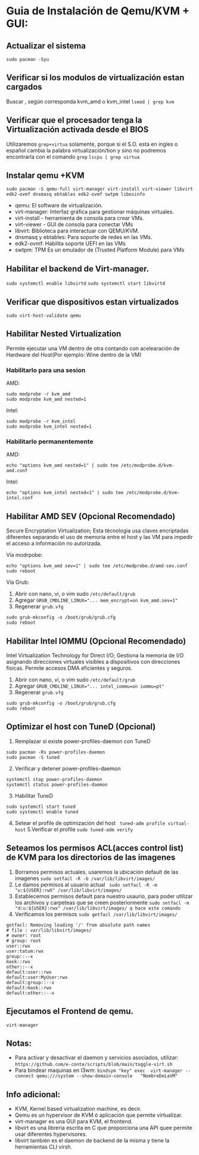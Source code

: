 # Guia de Instalación de Qemu/KVM + GUI:

## Actualizar el sistema
`sudo pacman -Syu`

## Verificar si los modulos de virtualización estan cargados
Buscar , según corresponda kvm_amd o kvm_intel
`lsmod | grep kvm`

## Verificar que el procesador tenga la Virtualización activada desde el BIOS 
Utilizaremos `grep+virtua` solamente, porque si el S.O. esta en ingles o español cambia la palabra virtualización/tion y sino no podremos encontrarla con el comando `grep` 
`lscpu | grep virtua`     

## Instalar qemu +KVM
`sudo pacman -S qemu-full virt-manager virt-install virt-viewer libvirt edk2-ovmf dnsmasq ebtables edk2-ovmf swtpm libosinfo`
  - qemu: El software de virtualización.
  - virt-manager: Interfaz gráfica para gestionar máquinas virtuales.
  - virt-install - herramienta de consola para crear VMs.
  - virt-viewer - GUI de consola para conectar VMs
  - libvirt: Biblioteca para interactuar con QEMU/KVM.
  - dnsmasq y ebtables: Para soporte de redes en las VMs.
  - edk2-ovmf: Habilita soporte UEFI en las VMs
  - swtpm: TPM Es un emulador de (Trusted Platform Module) para VMs

## Habilitar el backend de Virt-manager.
`sudo systemctl enable libvirtd`
`sudo systemctl start libvirtd`

## Verificar que dispositivos estan virtualizados
`sudo virt-host-validate qemu`

## Habilitar Nested Virtualization
Permite ejecutar una VM dentro de otra contando con acelearación de Hardware del Host(Por ejemplo: Wine dentro de la VM)

### Habilitarlo para una sesion
AMD:
```
sudo modprobe -r kvm_amd
sudo modprobe kvm_amd nested=1
```
Intel:
```
sudo modprobe -r kvm_intel
sudo modprobe kvm_intel nested=1
```

### Habilitarlo permanentemente
AMD:
```
echo "options kvm_amd nested=1" | sudo tee /etc/modprobe.d/kvm-amd.conf
```
Intel:
```
echo "options kvm_intel nested=1" | sudo tee /etc/modprobe.d/kvm-intel.conf
```

## Habilitar AMD SEV (Opcional Recomendado)
Secure Encryptation Virtualization; Esta técnologia usa claves encriptadas diferentes separando el uso de memoria entre el host y las VM para impedir el acceso a información no autorizada.

Vía modrpobe:
```
echo "options kvm_amd sev=1" | sudo tee /etc/modprobe.d/amd-sev.conf
sudo reboot
```
Vía Grub:
1. Abrir con nano, vi, o vim sudo
`/etc/default/grub`
2. Agregar
`GRUB_CMDLINE_LINUX="... mem_encrypt=on kvm_amd.sev=1"`
3. Regenerar `grub.vfg`
```  
sudo grub-mkconfig -o /boot/grub/grub.cfg
sudo reboot
```

## Habilitar Intel IOMMU (Opcional Recomendado)
Intel Virtualization Technology for Direct I/O; Gestiona la memoria de I/O asignando direcciones virtuales visibles a dispositivos con direcciones fisicas. Permite accesos DMA eficientes y seguros.

1. Abrir con nano, vi, o vim sudo
`/etc/default/grub`
2. Agregar
`GRUB_CMDLINE_LINUX="... intel_iommu=on iommu=pt"`
3. Regenerar `grub.vfg`
```  
sudo grub-mkconfig -o /boot/grub/grub.cfg
sudo reboot
```

## Optimizar el host con TuneD (Opcional)

1. Remplazar si existe power-profiles-daemon con TuneD
```
sudo pacman -Rs power-profiles-daemon
sudo pacman -S tuned
```
2. Verificar y detener power-profiles-daemon
```
systemctl stop power-profiles-daemon
systemctl status power-profiles-daemon
```
3. Habilitar TuneD
```
sudo systemctl start tuned
sudo systemctl enable tuned
```
4. Setear el profile de optimización del host
`
tuned-adm profile virtual-host`
5.Verificar el profile
`sudo tuned-adm verify`

## Seteamos los permisos ACL(acces control list) de KVM para los directorios de las imagenes

1. Borramos permisos actuales, usaremos la ubicación default de las imagenes
`sudo setfacl -R -b /var/lib/libvirt/images/`
2. Le damos permisos al usuario actual
`
sudo setfacl -R -m "u:${USER}:rwX" /var/lib/libvirt/images/`
3. Establecemos permisos default para nuestro usaurio, para poder utilizar los archivos y carpeteas que se creen posteriormente
`sudo setfacl -m "d:u:${USER}:rwx" /var/lib/libvirt/images/ q hace este comando`
4. Verificamos los permisos
`sudo getfacl /var/lib/libvirt/images/`
```
getfacl: Removing leading '/' from absolute path names
# file : var/lib/libvirt/images/
# owner: root
# group: root
user::rwx
user:tatum:rwx
group::--x
mask::rwx
other::--x
default:user::rwx
default:user:MyUser:rwx
default:group::--x
default:mask::rwx
default:other::--x
```

## Ejecutamos el Frontend de qemu. 
`virt-manager`

## Notas: 

- Para activar y desactivar el daemon y servicios asociados, utilizar:
 `https://github.com/e-conte/scripts/blob/main/toggle-virt.sh`
- Para bindear maquinas en I3wm:
 `bindsym "key" exec  virt-manager --connect qemu:///system --show-domain-console  
  "NombreDeLaVM"`

## Info adicional:

- KVM, Kernel based virtualization machine, es decir.
- Qemu es un hypervisor de KVM ó aplicación que permite virtualizar.
- virt-manager es una GUI para KVM, el frontend.
- libvirt es una libreria escrita en C que proporciona una API quee permite usar 
diferentes hypervisores. 
- libvirt también es el daemon de backend de la misma y tiene la herramientas CLI 
virsh.


